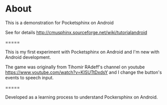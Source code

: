 About
=====

This is a demonstration for Pocketsphinx on Android

See for details http://cmusphinx.sourceforge.net/wiki/tutorialandroid

=====

This is my first experiment with Pocketsphinx on Android and I'm new with Android development.

The game was originally from Tihomir RAdeff's channel on youtube
https://www.youtube.com/watch?v=KISUTtDxdsY
and I change the button's events to speech input.

=====

Developed as a learning process to understand Pockersphinx on Android.
